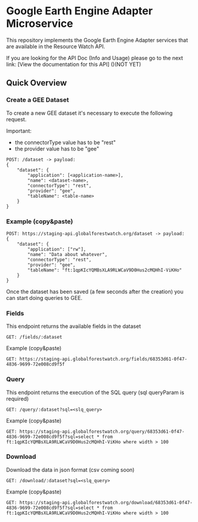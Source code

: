# Google Earth Engine Adapter Microservice

This repository implements the Google Earth Engine Adapter services that are available in the Resource Watch API.

If you are looking for the API Doc (Info and Usage) please go to the next link:
[View the documentation for this
API] ()(NOT YET)

## Quick Overview

### Create a GEE Dataset

To create a new GEE dataset it's necessary to execute the following request.

Important:
- the connectorType value has to be "rest"
- the provider value has to be "gee"

```
POST: /dataset -> payload:
{
	"dataset": {
		"application": [<application-name>],
		"name": <dataset-name>,
		"connectorType": "rest",
		"provider": "gee",
		"tableName": <table-name>
	}
}
```

### Example (copy&paste)

```
POST: https://staging-api.globalforestwatch.org/dataset -> payload:
{
	"dataset": {
		"application": ["rw"],
		"name": "Data about whatever",
		"connectorType": "rest",
		"provider": "gee",
		"tableName": "ft:1qpKIcYQMBsXLA9RLWCaV9D0Hus2cMQHhI-ViKHo"
	}
}
```

Once the dataset has been saved (a few seconds after the creation) you can start doing queries to GEE.

### Fields

This endpoint returns the available fields in the dataset

```
GET: /fields/:dataset
```

Example (copy&paste)

```
GET: https://staging-api.globalforestwatch.org/fields/68353d61-0f47-4836-9699-72e008cd9f5f
```

### Query

This endpoint returns the execution of the SQL query (sql queryParam is required)

```
GET: /query/:dataset?sql=<slq_query>
```

Example (copy&paste)

```
GET: https://staging-api.globalforestwatch.org/query/68353d61-0f47-4836-9699-72e008cd9f5f?sql=select * from ft:1qpKIcYQMBsXLA9RLWCaV9D0Hus2cMQHhI-ViKHo where width > 100
```

### Download

Download the data in json format (csv coming soon)

```
GET: /download/:dataset?sql=<slq_query>
```

Example (copy&paste)

```
GET: https://staging-api.globalforestwatch.org/download/68353d61-0f47-4836-9699-72e008cd9f5f?sql=select * from ft:1qpKIcYQMBsXLA9RLWCaV9D0Hus2cMQHhI-ViKHo where width > 100
```
